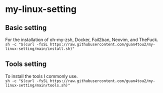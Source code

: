 # my-linux-setting

## Basic setting
For the installation of oh-my-zsh, Docker, Fail2ban, Neovim, and TheFuck.  
`sh -c "$(curl -fsSL https://raw.githubusercontent.com/guan4tou2/my-linux-setting/main/install.sh)"`

## Tools setting
To install the tools I commonly use.  
`sh -c "$(curl -fsSL https://raw.githubusercontent.com/guan4tou2/my-linux-setting/main/tools.sh)"`
